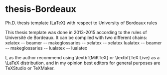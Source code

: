 # thesis-Bordeaux
Ph.D. thesis template (LaTeX) with respect to University of Bordeaux rules


This thesis template was done in 2013-2015 according to the rules of Université de Bordeaux. It can be compiled with two different chains:
xelatex -- beamer -- makeglossaries -- xelatex -- xelatex
lualatex -- beamer -- makeglossaries -- lualatex -- lualatex


I, as the author recommend using \textbf{MiKTeX} or \textbf{TeX Live} as a \LaTeX distribution, and in my opinion best editors for general purposes are TeXStudio or TeXMaker.
